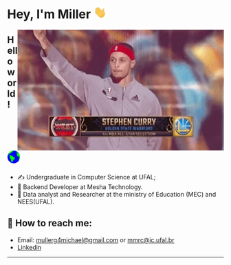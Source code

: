 # Hey, I'm Miller  <img src="assets/Hi.gif" width="30px">

<img align="right" src="./assets/giphy.gif" width="480" height="280" frameBorder="0" class="giphy-embed" allowFullScreen></img>


## Hello world! <img src="assets/Earth.gif" width="30px">

- ✍ Undergraduate in Computer Science at UFAL;
- :construction_worker: Backend Developer at Mesha Technology.
- :pencil: Data analyst and Researcher at the ministry of Education (MEC) and NEES(UFAL).


## :mag_right: How to reach me: 

- Email: mullerg4michael@gmail.com or mmrc@ic.ufal.br
- [Linkedin](https://www.linkedin.com/in/michael-miller-0a6392144/)

<hr>
